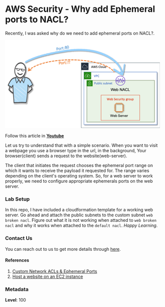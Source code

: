 # AWS Security - Why add Ephemeral ports to NACL?

Recently, I was asked why do we need to add ephemeral ports on NACL?.

![why-add-ephemeral-ports-on-nacl](images/why-add-ephemeral-ports-on-nacl.png)

Follow this article in **[Youtube](https://youtu.be/MhFlNOdMfRo)**

Let us try to understand that with a simple scenario. When you want to visit a webpage you use a browser type in the url, in the background, Your browser(client) sends a request to the website(web-server). 

The client that initiates the request chooses the ephemeral port range on which it wants to receive the payload it requested for. The range varies depending on the client's operating system. So, for a web server to work properly, we need to configure appropriate ephemerals ports on the web server.

### Lab Setup

  In this repo, I have included a cloudformation template for a working web server. Go ahead and attach the public subnets to the custom subnet `web broken nacl`. Figure out what it is not working when attached to `web broken nacl` and why it works when attached to the `default nacl`. _Happy Learning_.

### Contact Us

You can reach out to us to get more details through [here](https://youtube.com/c/valaxytechnologies/about).

#### References

1. [Custom Network ACLs & Ephemeral Ports](https://docs.aws.amazon.com/en_pv/vpc/latest/userguide/vpc-network-acls.html#nacl-ephemeral-ports)
1. [Host a website on an EC2 instance](https://aws.amazon.com/premiumsupport/knowledge-center/connect-http-https-ec2/)

### Metadata

**Level**: 100
